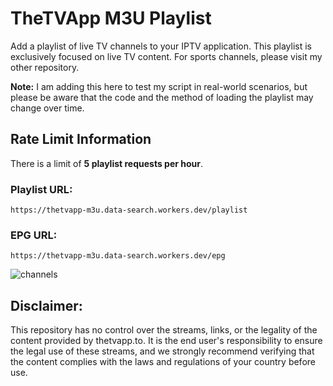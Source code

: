 # TheTVApp M3U Playlist

Add a playlist of live TV channels to your IPTV application. This playlist is exclusively focused on live TV content. For sports channels, please visit my other repository.

**Note:** I am adding this here to test my script in real-world scenarios, but please be aware that the code and the method of loading the playlist may change over time.

## Rate Limit Information

There is a limit of **5 playlist requests per hour**.

### Playlist URL:
``https://thetvapp-m3u.data-search.workers.dev/playlist``

### EPG URL:
``https://thetvapp-m3u.data-search.workers.dev/epg``

![channels](https://github.com/user-attachments/assets/aa36eb73-d2b4-405b-8e74-9fe2fdd52868)


## Disclaimer:

This repository has no control over the streams, links, or the legality of the content provided by thetvapp.to. It is the end user's responsibility to ensure the legal use of these streams, and we strongly recommend verifying that the content complies with the laws and regulations of your country before use.

